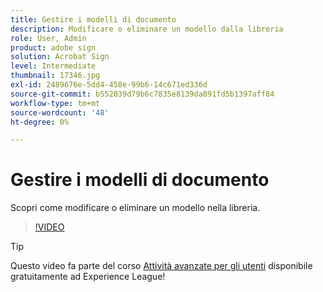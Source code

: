 ```yaml
---
title: Gestire i modelli di documento
description: Modificare o eliminare un modello dalla libreria
role: User, Admin
product: adobe sign
solution: Acrobat Sign
level: Intermediate
thumbnail: 17346.jpg
exl-id: 2489676e-5dd4-458e-99b6-14c671ed336d
source-git-commit: b552039d79b6c7835e8139da891fd5b1397aff84
workflow-type: tm+mt
source-wordcount: '48'
ht-degree: 0%

---
```


# Gestire i modelli di documento

Scopri come modificare o eliminare un modello nella libreria.

>[!VIDEO](https://video.tv.adobe.com/v/342567?hidetitle=true)

>[!TIP]
>
>Questo video fa parte del corso [Attività avanzate per gli utenti](https://experienceleague.adobe.com/?recommended=Sign-U-1-2020.3) disponibile gratuitamente ad Experience League!
